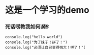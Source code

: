 # 这是一个学习的demo
### 死话唠教我如何*装B*
```
console.log("hello world")
console.log("为了妹子！拼了！")
console.log("必须让自己变得强大！拼了！")
```
